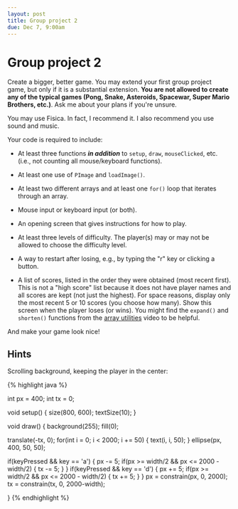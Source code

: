 ```yaml
---
layout: post
title: Group project 2
due: Dec 7, 9:00am
---
```


# Group project 2

Create a bigger, better game. You may extend your first group project game, but only if it is a substantial extension. **You are not allowed to create any of the typical games (Pong, Snake, Asteroids, Spacewar, Super Mario Brothers, etc.)**. Ask me about your plans if you're unsure.

You may use Fisica. In fact, I recommend it. I also recommend you use sound and music.

Your code is required to include:

- At least three functions ***in addition*** to `setup`, `draw`, `mouseClicked`, etc. (i.e., not counting all mouse/keyboard functions).

- At least one use of `PImage` and `loadImage()`.

- At least two different arrays and at least one `for()` loop that iterates through an array.

- Mouse input or keyboard input (or both).

- An opening screen that gives instructions for how to play.

- At least three levels of difficulty. The player(s) may or may not be
  allowed to choose the difficulty level.

- A way to restart after losing, e.g., by typing the "r" key or clicking a button.

- A list of scores, listed in the order they were obtained (most
  recent first). This is not a "high score" list because it does not
  have player names and all scores are kept (not just the
  highest). For space reasons, display only the most recent 5 or 10
  scores (you choose how many). Show this screen when the player loses
  (or wins). You might find the `expand()` and `shorten()` functions
  from the
  [array utilities](/videos/2014-09-29-array-utilities.html)
  video to be helpful.
  
And make your game look nice!

## Hints

Scrolling background, keeping the player in the center:

{% highlight java %}

int px = 400;
int tx = 0;

void setup()
{
  size(800, 600);
  textSize(10);
}

void draw()
{
  background(255);
  fill(0);
  
  translate(-tx, 0);
  for(int i = 0; i < 2000; i += 50)
  {
    text(i, i, 50);
  }
  ellipse(px, 400, 50, 50);
  
  if(keyPressed && key == 'a')
  {
    px -= 5;
    if(px >= width/2 && px <= 2000 - width/2)
    {
      tx -= 5;
    }
  }
  if(keyPressed && key == 'd')
  {
    px += 5;
    if(px >= width/2 && px <= 2000 - width/2)
    {
      tx += 5;
    }
  }
  px = constrain(px, 0, 2000);
  tx = constrain(tx, 0, 2000-width);

}
{% endhighlight %}